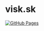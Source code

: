 # visk.sk
[![GitHub Pages](https://github.com/Faarha/faarha.github.io/actions/workflows/github-pages.yml/badge.svg)](https://github.com/Faarha/faarha.github.io/actions/workflows/github-pages.yml)